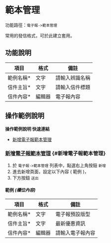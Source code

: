 # 範本管理

功能路徑：`電子報->範本管理`

常用的發信格式，可於此建立套用。

## 功能說明

| 項目 | 格式 | 備註 |
| --- | --- | --- |
| 範例名稱* | 文字 | 請輸入辨識名稱 |
| 信件主旨* | 文字 | 請輸入信件標題 |
| 信件內容* | 編輯器 | 電子報內容 |

## 操作範例說明

**操作範例說明 快速連結**

* [新增電子報範本管理](/guide/epaper-template#新增電子報範本管理)

### [新增電子報範本管理](/guide/epaper-template#新增電子報範本管理) {#新增電子報範本管理}

1. 於 `電子報->範本管理` 列表中，點選右上角按鈕 `新增` 
2. 進去新增頁面，設定以下內容 ( 範例 )，
3. 下方按鈕 `送出`

#### 範例 _(欄位內容)_

| 項目 | 格式 | 備註 |
| --- | --- | --- |
| 範例名稱* | 文字 | 電子報預設版型 |
| 信件主旨* | 文字 | 最新優惠資訊 |
| 信件內容* | 編輯器 | 請輸入電子報內容 |

